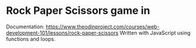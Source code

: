 <h1><b>Rock Paper Scissors game in </b></h1>
  
Documentation:
https://www.theodinproject.com/courses/web-development-101/lessons/rock-paper-scissors
Written with JavaScript using functions and loops.

